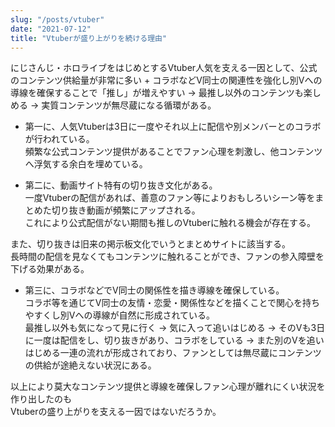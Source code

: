 ```yaml
---
slug: "/posts/vtuber"
date: "2021-07-12"
title: "Vtuberが盛り上がりを続ける理由"
---
```


にじさんじ・ホロライブをはじめとするVtuber人気を支える一因として、公式のコンテンツ供給量が非常に多い + コラボなどV同士の関連性を強化し別Vへの導線を確保することで「推し」が増えやすい → 最推し以外のコンテンツも楽しめる → 実質コンテンツが無尽蔵になる循環がある。  
  
* 第一に、人気Vtuberは3日に一度やそれ以上に配信や別メンバーとのコラボが行われている。  
頻繁な公式コンテンツ提供があることでファン心理を刺激し、他コンテンツへ浮気する余白を埋めている。  
  
* 第二に、動画サイト特有の切り抜き文化がある。  
一度Vtuberの配信があれば、善意のファン等によりおもしろいシーン等をまとめた切り抜き動画が頻繁にアップされる。  
これにより公式配信がない期間も推しのVtuberに触れる機会が存在する。  
  
また、切り抜きは旧来の掲示板文化でいうとまとめサイトに該当する。  
長時間の配信を見なくてもコンテンツに触れることができ、ファンの参入障壁を下げる効果がある。  
  
* 第三に、コラボなどでV同士の関係性を描き導線を確保している。  
コラボ等を通じてV同士の友情・恋愛・関係性などを描くことで関心を持ちやすくし別Vへの導線が自然に形成されている。  
最推し以外も気になって見に行く → 気に入って追いはじめる → そのVも3日に一度は配信をし、切り抜きがあり、コラボをしている → また別のVを追いはじめる一連の流れが形成されており、ファンとしては無尽蔵にコンテンツの供給が途絶えない状況にある。  
  
以上により莫大なコンテンツ提供と導線を確保しファン心理が離れにくい状況を作り出したのも  
Vtuberの盛り上がりを支える一因ではないだろうか。